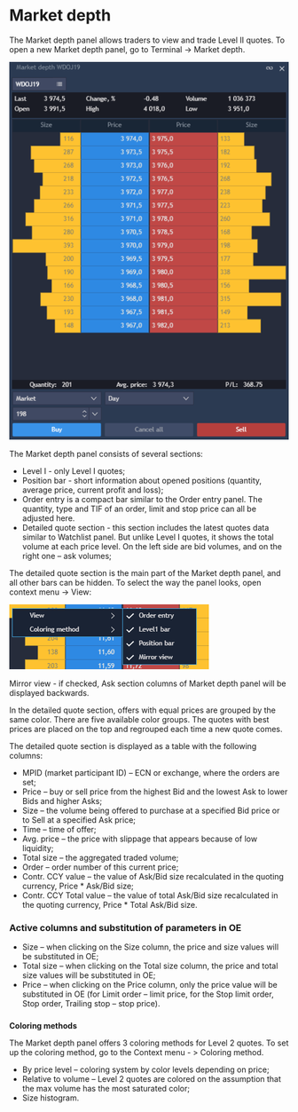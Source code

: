 # Market depth

The Market depth panel allows traders to view and trade Level II quotes. To open a new Market depth panel, go to Terminal -&gt; Market depth.

![](../../.gitbook/assets/111%20%281%29.png)


The Market depth panel consists of several sections:

* Level I - only Level I quotes;
* Position bar - short information about opened positions \(quantity, average price, current profit and loss\);
* Order entry is a compact bar similar to the Order entry panel. The quantity, type and TIF of an order, limit and stop price can all be adjusted here.
* Detailed quote section - this section includes the latest quotes data similar to Watchlist panel. But unlike Level I quotes, it shows the total volume at each price level. On the left side are bid volumes, and on the right one – ask volumes;

 The detailed quote section is the main part of the Market depth panel, and all other bars can be hidden. To select the way the panel looks, open context menu -&gt; View:

![](../../.gitbook/assets/2%20%2825%29.png)


Mirror view - if checked, Ask section columns of Market depth panel will be displayed backwards.

In the detailed quote section, offers with equal prices are grouped by the same color. There are five available color groups. The quotes with best prices are placed on the top and regrouped each time a new quote comes.

The detailed quote section is displayed as a table with the following columns:

* MPID \(market participant ID\) – ECN or exchange, where the orders are set;
* Price – buy or sell price from the highest Bid and the lowest Ask to lower Bids and higher Asks;
* Size – the volume being offered to purchase at a specified Bid price or to Sell at a specified Ask price;
* Time – time of offer;
* Avg. price – the price with slippage that appears because of low liquidity;
* Total size – the aggregated traded volume;
* Order – order number of this current price;
* Contr. CCY value – the value of Ask/Bid size recalculated in the quoting currency, Price \* Ask/Bid size;
* Contr. CCY Total value – the value of total Ask/Bid size recalculated in the quoting currency, Price \* Total Ask/Bid size.

### **Active columns and substitution of parameters in OE**

* Size – when clicking on the Size column, the price and size values will be substituted in OE;
* Total size – when clicking on the Total size column, the price and total size values will be substituted in OE;
* Price – when clicking on the Price column, only the price value will be substituted in OE \(for Limit order – limit price, for the Stop limit order, Stop order, Trailing stop – stop price\).

### 
**Coloring methods**

The Market depth panel offers 3 coloring methods for Level 2 quotes. To set up the coloring method, go to the Context menu - &gt; Coloring method.

* By price level – coloring system by color levels depending on price;
* Relative to volume – Level 2 quotes are colored on the assumption that the max volume has the most saturated color; 
* Size histogram.

